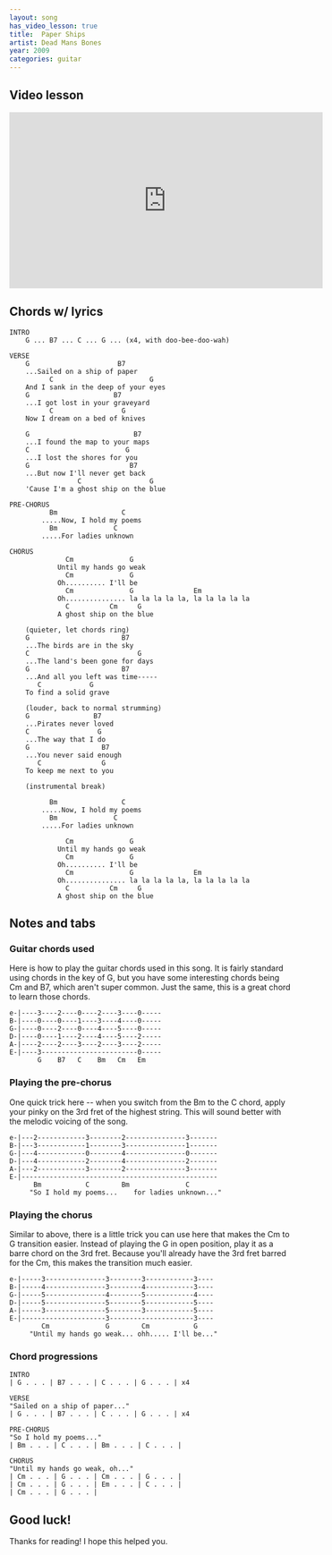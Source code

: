 ```yaml
---
layout: song
has_video_lesson: true
title:  Paper Ships
artist: Dead Mans Bones
year: 2009
categories: guitar
---
```


## Video lesson

<iframe width="560" height="315" src="https://www.youtube.com/embed/GAHHEbVKcHs" frameborder="0" allowfullscreen></iframe>

## Chords w/ lyrics

    INTRO
        G ... B7 ... C ... G ... (x4, with doo-bee-doo-wah)

    VERSE
        G                      B7
        ...Sailed on a ship of paper
              C                        G
        And I sank in the deep of your eyes
        G                     B7
        ...I got lost in your graveyard
              C                 G
        Now I dream on a bed of knives

        G                          B7
        ...I found the map to your maps
        C                        G
        ...I lost the shores for you
        G                         B7
        ...But now I'll never get back
                     C                 G
        'Cause I'm a ghost ship on the blue

    PRE-CHORUS
              Bm                C
            .....Now, I hold my poems
              Bm              C
            .....For ladies unknown

    CHORUS
                  Cm              G
                Until my hands go weak
                  Cm              G
                Oh.......... I'll be
                  Cm              G               Em
                Oh............... la la la la la, la la la la la
                  C          Cm     G
                A ghost ship on the blue

        (quieter, let chords ring)
        G                       B7
        ...The birds are in the sky
        C                           G
        ...The land's been gone for days
        G                       B7
        ...And all you left was time-----
           C            G
        To find a solid grave

        (louder, back to normal strumming)
        G                B7
        ...Pirates never loved
        C                 G
        ...The way that I do
        G                  B7
        ...You never said enough
           C               G
        To keep me next to you

        (instrumental break)

              Bm                C
            .....Now, I hold my poems
              Bm              C
            .....For ladies unknown

                  Cm              G
                Until my hands go weak
                  Cm              G
                Oh.......... I'll be
                  Cm              G               Em
                Oh............... la la la la la, la la la la la
                  C          Cm     G
                A ghost ship on the blue

## Notes and tabs

### Guitar chords used
Here is how to play the guitar chords used in this song. It is fairly standard using chords in the key of G, but you have some interesting chords being Cm and B7, which aren't super common. Just the same, this is a great chord to learn those chords.

    e-|----3----2----0----2----3----0-----
    B-|----0----0----1----3----4----0-----
    G-|----0----2----0----4----5----0-----
    D-|----0----1----2----4----5----2-----
    A-|----2----2----3----2----3----2-----
    E-|----3------------------------0-----
           G    B7   C    Bm   Cm   Em

### Playing the pre-chorus
One quick trick here -- when you switch from the Bm to the C chord, apply your pinky on the 3rd fret of the highest string. This will sound better with the melodic voicing of the song.

    e-|---2------------3--------2---------------3-------
    B-|---3------------1--------3---------------1-------
    G-|---4------------0--------4---------------0-------
    D-|---4------------2--------4---------------2-------
    A-|---2------------3--------2---------------3-------
    E-|-------------------------------------------------
          Bm           C        Bm              C
         "So I hold my poems...    for ladies unknown..."

### Playing the chorus
Similar to above, there is a little trick you can use here that makes the Cm to G transition easier. Instead of playing the G in open position, play it as a barre chord on the 3rd fret. Because you'll already have the 3rd fret barred for the Cm, this makes the transition much easier.

    e-|-----3---------------3--------3------------3----
    B-|-----4---------------3--------4------------3----
    G-|-----5---------------4--------5------------4----
    D-|-----5---------------5--------5------------5----
    A-|-----3---------------5--------3------------5----
    E-|---------------------3---------------------3----
            Cm              G        Cm           G
         "Until my hands go weak... ohh..... I'll be..."

### Chord progressions

    INTRO
    | G . . . | B7 . . . | C . . . | G . . . | x4

    VERSE
    "Sailed on a ship of paper..."
    | G . . . | B7 . . . | C . . . | G . . . | x4

    PRE-CHORUS
    "So I hold my poems..."
    | Bm . . . | C . . . | Bm . . . | C . . . |

    CHORUS
    "Until my hands go weak, oh..."
    | Cm . . . | G . . . | Cm . . . | G . . . |
    | Cm . . . | G . . . | Em . . . | C . . . |
    | Cm . . . | G . . . |

## Good luck!

Thanks for reading! I hope this helped you.
